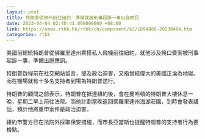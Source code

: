 ```yaml
---
layout: post
title: 特朗普從佛州前往紐約　準備就被刑事起訴一事出庭應訊
date: 2023-04-04 02:40:41.000000000 +08:00
link: https://news.rthk.hk/rthk/ch/component/k2/1694888-20230404.htm
categories: rthk
---
```


美國前總統特朗普從佛羅里達州乘搭私人飛機前往紐約，就他涉及掩口費案被刑事起訴一事，準備出庭應訊。

特朗普啟程前在社交網站留言，提及政治迫害，又指曾經偉大的美國正淪為地獄。而在機場就有十多名支持者到場為特朗普送行。

特朗普的顧問之前表示，特朗普在抵達紐約後，會在曼哈頓的特朗普大樓休息一晚，星期二早上前往法院。而他計劃當晚返回佛羅里達州海湖莊園，到時會發表講話，預計他將重申案件是政治迫害。

紐約市警方已在法院外採取保安措施，而市長亞當斯也提醒特朗普的支持者行為要檢點。

